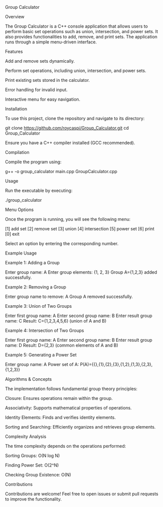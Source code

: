 Group Calculator

Overview

The Group Calculator is a C++ console application that allows users to perform basic set operations such as union, intersection, and power sets. It also provides functionalities to add, remove, and print sets. The application runs through a simple menu-driven interface.

Features

Add and remove sets dynamically.

Perform set operations, including union, intersection, and power sets.

Print existing sets stored in the calculator.

Error handling for invalid input.

Interactive menu for easy navigation.

Installation

To use this project, clone the repository and navigate to its directory:

git clone https://github.com/roycaspi/Group_Calculator.git
cd Group_Calculator

Ensure you have a C++ compiler installed (GCC recommended).

Compilation

Compile the program using:

g++ -o group_calculator main.cpp GroupCalculator.cpp

Usage

Run the executable by executing:

./group_calculator

Menu Options

Once the program is running, you will see the following menu:

[1] add set
[2] remove set
[3] union
[4] intersection
[5] power set
[6] print
[0] exit

Select an option by entering the corresponding number.

Example Usage

Example 1: Adding a Group

Enter group name: A
Enter group elements: {1, 2, 3}
Group A={1,2,3} added successfully.

Example 2: Removing a Group

Enter group name to remove: A
Group A removed successfully.

Example 3: Union of Two Groups

Enter first group name: A
Enter second group name: B
Enter result group name: C
Result: C={1,2,3,4,5,6} (union of A and B)

Example 4: Intersection of Two Groups

Enter first group name: A
Enter second group name: B
Enter result group name: D
Result: D={2,3} (common elements of A and B)

Example 5: Generating a Power Set

Enter group name: A
Power set of A: P(A)={{},{1},{2},{3},{1,2},{1,3},{2,3},{1,2,3}}

Algorithms & Concepts

The implementation follows fundamental group theory principles:

Closure: Ensures operations remain within the group.

Associativity: Supports mathematical properties of operations.

Identity Elements: Finds and verifies identity elements.

Sorting and Searching: Efficiently organizes and retrieves group elements.

Complexity Analysis

The time complexity depends on the operations performed:

Sorting Groups: O(N log N)

Finding Power Set: O(2^N)

Checking Group Existence: O(N)

Contributions

Contributions are welcome! Feel free to open issues or submit pull requests to improve the functionality.
